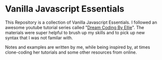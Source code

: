 # Vanilla Javascript Essentials

This Repository is a collection of Vanilla Javascript Essentials.
I followed an awesome youtube tutorial series called "[Dream Coding By Ellie](https://www.youtube.com/channel/UC_4u-bXaba7yrRz_6x6kb_w)".
The materials were super helpful to brush up my skills and to pick up new syntax that I was not familar with.

Notes and examples are written by me, while being inspired by, at times clone-coding her tutorials and some other resources from online. 
